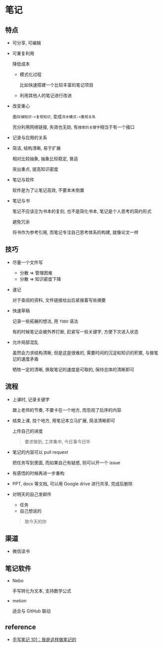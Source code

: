 # 笔记

## 特点

- 可分享, 可编辑

- 可重复利用

  降低成本

  - 模式化过程

    比如快速搭建一个比较丰富的笔记项目

  - 利用其他人的笔记进行改进

- 改变重心

  由`存储知识->复现知识`, 变成`流水模式->重视关系`

  充分利用网络链接, 失效也无妨, 有`搜索的关键字`相当于有一个接口

- 记录与应用的关系

- 简洁, 结构清晰, 易于扩展

  相对比较抽象, 抽象比较稳定, 普适

  突出重点, 提高知识密度

- 笔记与软件

  软件是为了让笔记高效, 不要本末倒置

- 笔记与书

  笔记不应该沦为书本的复刻, 也不是简化书本, 笔记是个人思考的简约形式

  避免冗余

  将书作为参考引用, 而笔记专注自己思考体系的构建, 就像论文一样

## 技巧

- 尽量一个文件写

  - 分散 => 管理困难
  - 分散 => 知识密度下降

- 速记

  对于查阅的资料, 文件链接给出后紧接着写些摘要

- 快速草稿

  记录一些拓展的想法, 用 `TODO` 语法

  有的时候笔记会被外界打断, 赶紧写一些关键字, 方便下次进入状态

- 允许局部混乱

  虽然会力求结构清晰, 但是这是很难的, 需要时间的沉淀和知识的积累, 与做笔记的速度矛盾

  牺牲一定的清晰, 换取笔记的速度是可取的, 保持总体的清晰即可

## 流程

- 上课时, 记录关键字

  跟上老师的节奏, 不要卡在一个地方, 而忽视了后序的内容

- 结束上课, 找个地方, 用笔记本立马扩展, 简洁清晰即可

  上传自己的进度

  > 要求做到, 工序集中, 今日事今日毕

- 笔记的内容可以 pull request

  把任务写到里面, 而如果自己有疑惑, 则可以开一个 issue

- 有感悟的时候再进一步重构

- PPT, docx 等文档, 可以用 Google drive 进行共享, 完成后删除

- 对明天的自己发邮件

  - 任务
  - 自己想说的

  > 致今天的你

## 渠道

- 微信读书

## 笔记软件

- Nebo

  手写转化为文本, 支持数学公式

- metion

  适合与 GitHub 联动

## reference

- [手写笔记 101：我是这样做笔记的](https://zhuanlan.zhihu.com/p/28606018)
